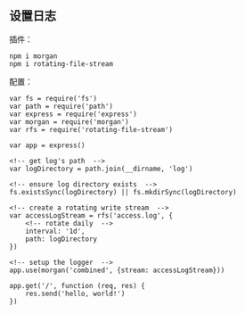 ## 设置日志
插件：

    npm i morgan
    npm i rotating-file-stream

配置：

    var fs = require('fs')
    var path = require('path')
    var express = require('express')
    var morgan = require('morgan')
    var rfs = require('rotating-file-stream')
    
    var app = express()

    <!-- get log's path  -->
    var logDirectory = path.join(__dirname, 'log')
    
    <!-- ensure log directory exists  -->
    fs.existsSync(logDirectory) || fs.mkdirSync(logDirectory)
    
    <!-- create a rotating write stream  -->
    var accessLogStream = rfs('access.log', {
        <!-- rotate daily  -->
        interval: '1d',
        path: logDirectory
    })
    
    <!-- setup the logger  -->
    app.use(morgan('combined', {stream: accessLogStream}))
    
    app.get('/', function (req, res) {
        res.send('hello, world!')
    })